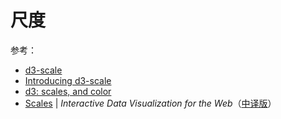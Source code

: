 # 尺度
参考：
* [d3-scale](https://github.com/d3/d3-scale/tree/v3.2.2)
* [Introducing d3-scale](https://medium.com/@mbostock/introducing-d3-scale-61980c51545f)
* [d3: scales, and color](http://www.jeromecukier.net/2011/08/11/d3-scales-and-color/)
* [Scales](https://alignedleft.com/tutorials/d3/scales) | *Interactive Data Visualization for the Web*（[中译版](http://pkuwwt.github.io/d3-tutorial-cn/scales.html)）

